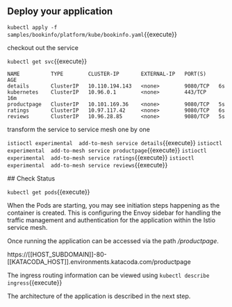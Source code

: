 ## Deploy your application

`kubectl apply -f samples/bookinfo/platform/kube/bookinfo.yaml`{{execute}}

checkout out the service

`kubectl get svc`{{execute}}

```
NAME          TYPE        CLUSTER-IP       EXTERNAL-IP   PORT(S)    AGE
details       ClusterIP   10.110.194.143   <none>        9080/TCP   6s
kubernetes    ClusterIP   10.96.0.1        <none>        443/TCP    16m
productpage   ClusterIP   10.101.169.36    <none>        9080/TCP   5s
ratings       ClusterIP   10.97.117.42     <none>        9080/TCP   6s
reviews       ClusterIP   10.96.28.85      <none>        9080/TCP   5s
```

transform the service to service mesh one by one

`istioctl experimental  add-to-mesh service details`{{execute}}
`istioctl experimental  add-to-mesh service productpage`{{execute}}
`istioctl experimental  add-to-mesh service ratings`{{execute}}
`istioctl experimental  add-to-mesh service reviews`{{execute}}


## Check Status

`kubectl get pods`{{execute}}

When the Pods are starting, you may see initiation steps happening as the container is created. This is configuring the Envoy sidebar for handling the traffic management and authentication for the application within the Istio service mesh.

Once running the application can be accessed via the path _/productpage_.

https://[[HOST_SUBDOMAIN]]-80-[[KATACODA_HOST]].environments.katacoda.com/productpage

The ingress routing information can be viewed using `kubectl describe ingress`{{execute}}

The architecture of the application is described in the next step.
